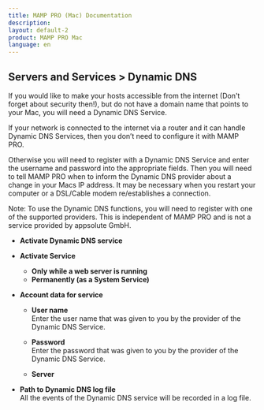 ```yaml
---
title: MAMP PRO (Mac) Documentation
description: 
layout: default-2
product: MAMP PRO Mac
language: en
---
```


## Servers and Services > Dynamic DNS

If you would like to make your hosts accessible from the internet (Don't forget about security then!), but do not have a domain name that points to your Mac, you will need a Dynamic DNS Service. 

If your network is connected to the internet via a router and it can handle Dynamic DNS Services, then you don’t need to configure it with MAMP PRO. 

Otherwise you will need to register with a Dynamic DNS Service and enter the username and password into the appropriate fields. Then you will need to tell MAMP PRO when to inform the Dynamic DNS provider about a change in your Macs IP address. It may be necessary when you restart your computer or a DSL/Cable modem re/establishes a connection.

Note: To use the Dynamic DNS functions, you will need to register with one of the supported providers. This is independent of MAMP PRO and is not a service provided by appsolute GmbH.

*  **Activate Dynamic DNS service**  

*  **Activate Service**  
    *  **Only while a web server is running**  
    *  **Permanently (as a System Service)**  

*  **Account data for service**  

    *  **User name**  
       Enter the user name that was given to you by the provider of the Dynamic DNS Service.  

    *  **Password**  
       Enter the password that was given to you by the provider of the Dynamic DNS Service.  
       
    *  **Server**  

*  **Path to Dynamic DNS log file**  
   All the events of the Dynamic DNS service will be recorded in a log file.
